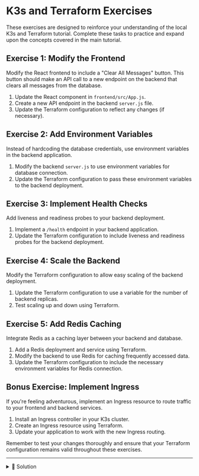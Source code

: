 # K3s and Terraform Exercises

These exercises are designed to reinforce your understanding of the local K3s and Terraform tutorial. Complete these tasks to practice and expand upon the concepts covered in the main tutorial.

## Exercise 1: Modify the Frontend

Modify the React frontend to include a "Clear All Messages" button. This button should make an API call to a new endpoint on the backend that clears all messages from the database.

1. Update the React component in `frontend/src/App.js`.
2. Create a new API endpoint in the backend `server.js` file.
3. Update the Terraform configuration to reflect any changes (if necessary).

## Exercise 2: Add Environment Variables

Instead of hardcoding the database credentials, use environment variables in the backend application.

1. Modify the backend `server.js` to use environment variables for database connection.
2. Update the Terraform configuration to pass these environment variables to the backend deployment.

## Exercise 3: Implement Health Checks

Add liveness and readiness probes to your backend deployment.

1. Implement a `/health` endpoint in your backend application.
2. Update the Terraform configuration to include liveness and readiness probes for the backend deployment.

## Exercise 4: Scale the Backend

Modify the Terraform configuration to allow easy scaling of the backend deployment.

1. Update the Terraform configuration to use a variable for the number of backend replicas.
2. Test scaling up and down using Terraform.

## Exercise 5: Add Redis Caching

Integrate Redis as a caching layer between your backend and database.

1. Add a Redis deployment and service using Terraform.
2. Modify the backend to use Redis for caching frequently accessed data.
3. Update the Terraform configuration to include the necessary environment variables for Redis connection.

## Bonus Exercise: Implement Ingress

If you're feeling adventurous, implement an Ingress resource to route traffic to your frontend and backend services.

1. Install an Ingress controller in your K3s cluster.
2. Create an Ingress resource using Terraform.
3. Update your application to work with the new Ingress routing.

Remember to test your changes thoroughly and ensure that your Terraform configuration remains valid throughout these exercises.

---
<details>
  <summary>🎯 Solution</summary>
  <a href="/exercises/solution-part-1/README.md" target="_blank">Show me!</a>
</details>
